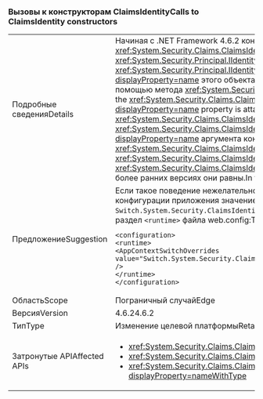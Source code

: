 ### <a name="calls-to-claimsidentity-constructors"></a><span data-ttu-id="eef2e-101">Вызовы к конструкторам ClaimsIdentity</span><span class="sxs-lookup"><span data-stu-id="eef2e-101">Calls to ClaimsIdentity constructors</span></span>

|   |   |
|---|---|
|<span data-ttu-id="eef2e-102">Подробные сведения</span><span class="sxs-lookup"><span data-stu-id="eef2e-102">Details</span></span>|<span data-ttu-id="eef2e-103">Начиная с .NET Framework 4.6.2 конструкторы <xref:System.Security.Claims.ClaimsIdentity> с параметром <xref:System.Security.Principal.IIdentity?displayProperty=name> иначе задают свойство <xref:System.Security.Claims.ClaimsIdentity.Actor?displayProperty=name>.</span><span class="sxs-lookup"><span data-stu-id="eef2e-103">Starting with the .NET Framework 4.6.2, there is a change in how <xref:System.Security.Claims.ClaimsIdentity> constructors with an <xref:System.Security.Principal.IIdentity?displayProperty=name> parameter set the <xref:System.Security.Claims.ClaimsIdentity.Actor?displayProperty=name> property.</span></span> <span data-ttu-id="eef2e-104">Если аргумент <xref:System.Security.Principal.IIdentity?displayProperty=name> является объектом <xref:System.Security.Claims.ClaimsIdentity>, а свойство <xref:System.Security.Claims.ClaimsIdentity.Actor?displayProperty=name> этого объекта <xref:System.Security.Claims.ClaimsIdentity> не равно <code>null</code>, свойство <xref:System.Security.Claims.ClaimsIdentity.Actor?displayProperty=name> присоединяется с помощью метода <xref:System.Security.Claims.ClaimsIdentity.Clone>.</span><span class="sxs-lookup"><span data-stu-id="eef2e-104">If the <xref:System.Security.Principal.IIdentity?displayProperty=name> argument is a <xref:System.Security.Claims.ClaimsIdentity> object, and the <xref:System.Security.Claims.ClaimsIdentity.Actor?displayProperty=name> property of that <xref:System.Security.Claims.ClaimsIdentity> object is not <code>null</code>, the <xref:System.Security.Claims.ClaimsIdentity.Actor?displayProperty=name> property is attached by using the <xref:System.Security.Claims.ClaimsIdentity.Clone> method.</span></span> <span data-ttu-id="eef2e-105">В Framework 4.6.1 и более ранних версиях свойство <xref:System.Security.Claims.ClaimsIdentity.Actor?displayProperty=name> прикреплено как существующая ссылка. В результате этого изменения, начиная с .NET Framework 4.6.2, свойство <xref:System.Security.Claims.ClaimsIdentity.Actor?displayProperty=name> нового объекта <xref:System.Security.Claims.ClaimsIdentity> не равно свойству <xref:System.Security.Claims.ClaimsIdentity.Actor?displayProperty=name> аргумента конструктора <xref:System.Security.Principal.IIdentity?displayProperty=name>.</span><span class="sxs-lookup"><span data-stu-id="eef2e-105">In the Framework 4.6.1 and earlier versions, the <xref:System.Security.Claims.ClaimsIdentity.Actor?displayProperty=name> property is attached as an existing reference.Because of this change, starting with the .NET Framework 4.6.2, the <xref:System.Security.Claims.ClaimsIdentity.Actor?displayProperty=name> property of the new <xref:System.Security.Claims.ClaimsIdentity> object is not equal to the <xref:System.Security.Claims.ClaimsIdentity.Actor?displayProperty=name> property of the constructor's <xref:System.Security.Principal.IIdentity?displayProperty=name> argument.</span></span> <span data-ttu-id="eef2e-106">В .NET Framework 4.6.1 и более ранних версиях они равны.</span><span class="sxs-lookup"><span data-stu-id="eef2e-106">In the .NET Framework 4.6.1 and earlier versions, it is equal.</span></span>|
|<span data-ttu-id="eef2e-107">Предложение</span><span class="sxs-lookup"><span data-stu-id="eef2e-107">Suggestion</span></span>|<span data-ttu-id="eef2e-108">Если такое поведение нежелательно, можно восстановить прежнее поведение, задав переключателю <code>Switch.System.Security.ClaimsIdentity.SetActorAsReferenceWhenCopyingClaimsIdentity</code> в файле конфигурации приложения значение <code>true</code>.</span><span class="sxs-lookup"><span data-stu-id="eef2e-108">If this behavior is undesirable, you can restore the previous behavior by setting the <code>Switch.System.Security.ClaimsIdentity.SetActorAsReferenceWhenCopyingClaimsIdentity</code> switch in your application configuration file to <code>true</code>.</span></span> <span data-ttu-id="eef2e-109">Для этого требуется добавить следующую информацию в раздел <code>&lt;runtime&gt;</code> файла web.config:</span><span class="sxs-lookup"><span data-stu-id="eef2e-109">This requires that you add the following to the <code>&lt;runtime&gt;</code> section of your web.config file:</span></span><pre><code class="language-xml">&lt;configuration&gt;&#13;&#10;&lt;runtime&gt;&#13;&#10;&lt;AppContextSwitchOverrides value=&quot;Switch.System.Security.ClaimsIdentity.SetActorAsReferenceWhenCopyingClaimsIdentity=true&quot; /&gt;&#13;&#10;&lt;/runtime&gt;&#13;&#10;&lt;/configuration&gt;&#13;&#10;</code></pre>|
|<span data-ttu-id="eef2e-110">Область</span><span class="sxs-lookup"><span data-stu-id="eef2e-110">Scope</span></span>|<span data-ttu-id="eef2e-111">Пограничный случай</span><span class="sxs-lookup"><span data-stu-id="eef2e-111">Edge</span></span>|
|<span data-ttu-id="eef2e-112">Версия</span><span class="sxs-lookup"><span data-stu-id="eef2e-112">Version</span></span>|<span data-ttu-id="eef2e-113">4.6.2</span><span class="sxs-lookup"><span data-stu-id="eef2e-113">4.6.2</span></span>|
|<span data-ttu-id="eef2e-114">Тип</span><span class="sxs-lookup"><span data-stu-id="eef2e-114">Type</span></span>|<span data-ttu-id="eef2e-115">Изменение целевой платформы</span><span class="sxs-lookup"><span data-stu-id="eef2e-115">Retargeting</span></span>|
|<span data-ttu-id="eef2e-116">Затронутые API</span><span class="sxs-lookup"><span data-stu-id="eef2e-116">Affected APIs</span></span>|<ul><li><xref:System.Security.Claims.ClaimsIdentity.%23ctor(System.Security.Principal.IIdentity)?displayProperty=nameWithType></li><li><xref:System.Security.Claims.ClaimsIdentity.%23ctor(System.Security.Principal.IIdentity,System.Collections.Generic.IEnumerable{System.Security.Claims.Claim})?displayProperty=nameWithType></li><li><xref:System.Security.Claims.ClaimsIdentity.%23ctor(System.Security.Principal.IIdentity,System.Collections.Generic.IEnumerable{System.Security.Claims.Claim},System.String,System.String,System.String)?displayProperty=nameWithType></li></ul>|

